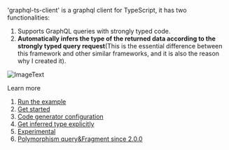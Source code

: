 'graphql-ts-client' is a graphql client for TypeScript, it has two functionalities:

1. Supports GraphQL queries with strongly typed code.
2. **Automatically infers the type of the returned data according to the strongly typed query request**(This is the essential difference between this framework and other similar frameworks, and it is also the reason why I created it).

![ImageText](https://github.com/babyfish-ct/graphql-ts-client/blob/master/graphql-ts-client.gif)



Learn more

1. [Run the example](https://github.com/babyfish-ct/graphql-ts-client/blob/master/example/README.md)
2. [Get started](https://github.com/babyfish-ct/graphql-ts-client/blob/master/get-started.md)
3. [Code generator configuration](https://github.com/babyfish-ct/graphql-ts-client/blob/master/codegen-properties.md)
4. [Get inferred type explicitly](https://github.com/babyfish-ct/graphql-ts-client/blob/master/explicitly-get-type.md)
5. [Experimental](https://github.com/babyfish-ct/graphql-ts-client/blob/master/experimental.md)
6. [Polymorphism query&Fragment since 2.0.0](https://github.com/babyfish-ct/graphql-ts-client/blob/master/2.0.0.md)